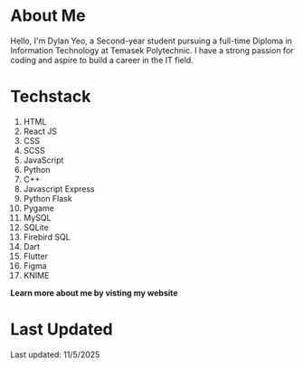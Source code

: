 # About Me 
Hello, I'm Dylan Yeo, a Second-year student pursuing a full-time Diploma in Information Technology at Temasek Polytechnic.
I have a strong passion for coding and aspire to build a career in the IT field.

# Techstack 
1. HTML
2. React JS
3. CSS
4. SCSS
5. JavaScript
6. Python
7. C++
8. Javascript Express
9. Python Flask
10. Pygame
11. MySQL
12. SQLite
13. Firebird SQL
14. Dart
15. Flutter
16. Figma
17. KNIME

<b>Learn more about me by visting my website</b>

# Last Updated
Last updated: 11/5/2025
